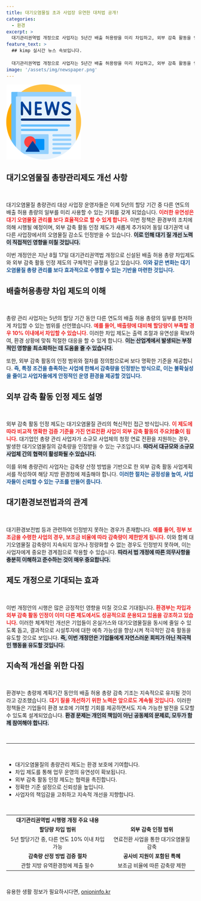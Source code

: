 ```yaml
---
title: 대기오염물질 초과 사업장 유연한 대처법 공개!
categories:
  - 환경
excerpt: >
  대기관리권역법 개정으로 사업자는 5년간 배출 허용량을 미리 차입하고, 외부 감축 활동을 인정받을 수 있게 됩니다. 환경부는 이를 통해 대기질 개선을 위한 탄력적인 관리 방안을 모색한다고 발표했습니다.
feature_text: >
  ## kimp 실시간 뉴스 속보입니다.

  대기관리권역법 개정으로 사업자는 5년간 배출 허용량을 미리 차입하고, 외부 감축 활동을 인정받을 수 있게 됩니다. 환경부는 이를 통해 대기질 개선을 위한 탄력적인 관리 방안을 모색한다고 발표했습니다.
image: '/assets/img/newspaper.png'
---
```


<p><img src="/assets/img/newspaper.png" alt="kimplant 속보" /></p>

<h2 data-ke-size="size26">대기오염물질 총량관리제도 개선 사항</h2>

<p data-ke-size="size16">&nbsp;</p>

<p>대기오염물질 총량관리 대상 사업장 운영자들은 이제 5년의 할당 기간 중 다른 연도의 배출 허용 총량의 일부를 미리 사용할 수 있는 기회를 갖게 되었습니다. <b><span style="color: #ee2323;">이러한 유연성은 대기 오염물질 관리를 보다 효율적으로 할 수 있게 합니다.</span></b> 이번 정책은 환경부의 조치에 의해 시행될 예정이며, 외부 감축 활동 인정 제도가 새롭게 추가되어 동일 대기권역 내 다른 사업장에서의 오염물질 감소도 인정받을 수 있습니다. <b><span style="background-color: #21538527;">이로 인해 대기 질 개선 노력이 직접적인 영향을 미칠 것입니다.</span></b> </p>

<p>이번 개정안은 지난 8월 17일 대기관리권역법 개정으로 신설된 배출 허용 총량 차입제도와 외부 감축 활동 인정 제도의 구체적인 규정을 담고 있습니다. <b><span style="color: #1a5490;">이와 같은 변화는 대기오염물질 총량 관리를 보다 효과적으로 수행할 수 있는 기반을 마련한 것입니다.</span></b> </p>

<h2 data-ke-size="size26">배출허용총량 차입 제도의 이해</h2>

<p data-ke-size="size16">&nbsp;</p>

<p>총량 관리 사업자는 5년의 할당 기간 동안 다른 연도의 배출 허용 총량의 일부를 현저하게 차입할 수 있는 범위를 선언했습니다. <b><span style="color: #ee2323;">예를 들어, 배출량에 대비해 할당량이 부족할 경우 10% 이내에서 차입할 수 있습니다.</span></b> 이러한 차입 제도는 출력 조절과 유연성을 확보하여, 환경 상황에 맞춰 적절한 대응을 할 수 있게 합니다. <b><span style="background-color: #21538527;">이는 산업계에서 발생되는 부정적인 영향을 최소화하는 데 도움을 줄 수 있습니다.</span></b> </p>

<p>또한, 외부 감축 활동의 인정 범위와 절차를 정의함으로써 보다 명확한 기준을 제공합니다. <b><span style="color: #1a5490;">즉, 특정 조건을 충족하는 사업에 한해서 감축량을 인정받는 방식으로, 이는 불확실성을 줄이고 사업자들에게 안정적인 운영 환경을 제공할 것입니다.</span></b> </p>

<h2 data-ke-size="size26">외부 감축 활동 인정 제도 설명</h2>

<p data-ke-size="size16">&nbsp;</p>

<p>외부 감축 활동 인정 제도는 대기오염물질 관리의 혁신적인 접근 방식입니다. <b><span style="color: #ee2323;">이 제도에 따라 비교적 명확한 검증 기준을 가진 연료전환 사업이 외부 감축 활동의 주요対象이 됩니다.</span></b> 대기업인 총량 관리 사업자가 소규모 사업체의 청정 연료 전환을 지원하는 경우, 발생한 대기오염물질의 감축량을 인정받을 수 있는 구조입니다. <b><span style="background-color: #21538527;">따라서 대규모와 소규모 사업체 간의 협력이 활성화될 수 있습니다.</span></b> </p>

<p>이를 위해 총량관리 사업자는 감축량 산정 방법을 기반으로 한 외부 감축 활동 사업계획서를 작성하여 해당 지방 환경청에 제출해야 합니다. <b><span style="color: #1a5490;">이러한 절차는 공정성을 높여, 사업자들이 신뢰할 수 있는 구조를 만들어 줍니다.</span></b> </p>

<h2 data-ke-size="size26">대기환경보전법과의 관계</h2>

<p data-ke-size="size16">&nbsp;</p>

<p>대기환경보전법 등과 관련하여 인정받지 못하는 경우가 존재합니다. <b><span style="color: #ee2323;">예를 들어, 정부 보조금을 수령한 사업의 경우, 보조금 비율에 따라 감축량이 제한받게 됩니다.</span></b> 이와 함께 대기오염물질 감축량이 지속되지 않거나 정량화할 수 없는 경우도 인정받지 못하며, 이는 사업자에게 중요한 경계점으로 작용할 수 있습니다. <b><span style="background-color: #21538527;">따라서 법 개정에 따른 의무사항을 충분히 이해하고 준수하는 것이 매우 중요합니다.</span></b> </p>

<h2 data-ke-size="size26">제도 개정으로 기대되는 효과</h2>

<p data-ke-size="size16">&nbsp;</p>

<p>이번 개정안의 시행은 많은 긍정적인 영향을 미칠 것으로 기대됩니다. <b><span style="color: #ee2323;">환경부는 차입과 외부 감축 활동 인정이 이미 다른 제도에서도 성공적으로 운용되고 있음을 강조하고 있습니다.</span></b> 이러한 체계적인 개선은 기업들이 온실가스와 대기오염물질을 동시에 줄일 수 있도록 돕고, 결과적으로 시설투자에 대한 예측 가능성을 향상시켜 적극적인 감축 활동을 유도할 것으로 보입니다. <b><span style="background-color: #21538527;">즉, 이번 개정안은 기업들에게 자연스러운 회피가 아닌 적극적인 행동을 유도할 것입니다.</span></b> </p>

<h2 data-ke-size="size26">지속적 개선을 위한 다짐</h2>

<p data-ke-size="size16">&nbsp;</p>

<p>환경부는 총량제 계획기간 동안의 배출 허용 총량 감축 기조는 지속적으로 유지될 것이라고 강조했습니다. <b><span style="color: #ee2323;">대기 질을 개선하기 위한 노력은 앞으로도 계속될 것입니다.</span></b> 이러한 정책들은 기업들이 환경 보호에 기여할 기회를 제공하면서도 지속 가능한 발전을 도모할 수 있도록 설계되었습니다. <b><span style="background-color: #21538527;">환경 문제는 개인의 책임이 아닌 공동체의 문제로, 모두가 함께 참여해야 합니다.</span></b> </p>

<p data-ke-size="size16">&nbsp;</p>

<hr />

<p data-ke-size="size16">&nbsp;</p>

<ul>
<li>대기오염물질의 총량관리 제도는 환경 보호에 기여합니다.</li>
<li>차입 제도를 통해 업무 운영의 유연성이 확보됩니다.</li>
<li>외부 감축 활동 인정 제도는 협력을 촉진합니다.</li>
<li>정확한 기준 설정으로 신뢰성을 높입니다.</li>
<li>사업자의 책임감을 고취하고 지속적 개선을 지향합니다.</li>
</ul> 

<p data-ke-size="size16">&nbsp;</p>

<table style="border-collapse: collapse; width: 100%;">
<tr>
<td style="text-align: center; height: 17px;"><b>대기관리권역법 시행령 개정 주요 내용</b></td>
</tr>
<tr>
<td style="text-align: center; height: 17px;"><b>할당량 차입 범위</b></td>
<td style="text-align: center; height: 17px;"><b>외부 감축 인정 범위</b></td>
</tr>
<tr>
<td style="text-align: center; height: 17px;">5년 할당기간 중, 다른 연도 10% 이내 차입 가능</td>
<td style="text-align: center; height: 17px;">연료전환 사업을 통한 대기오염물질 감축</td>
</tr>
<tr>
<td style="text-align: center; height: 17px;"><b>감축량 산정 방법 검증 절차</b></td>
<td style="text-align: center; height: 17px;"><b>공사비 지원이 포함된 특혜</b></td>
</tr>
<tr>
<td style="text-align: center; height: 17px;">관할 지방 유역환경청에 제출 필수</td>
<td style="text-align: center; height: 17px;">보조금 비율에 따른 감축량 제한</td>
</tr>
</table>

<p data-ke-size="size16">&nbsp;</p>
유용한 생활 정보가 필요하시다면, <a href="https://onioninfo.kr" rel="dofollow">onioninfo.kr</a>


